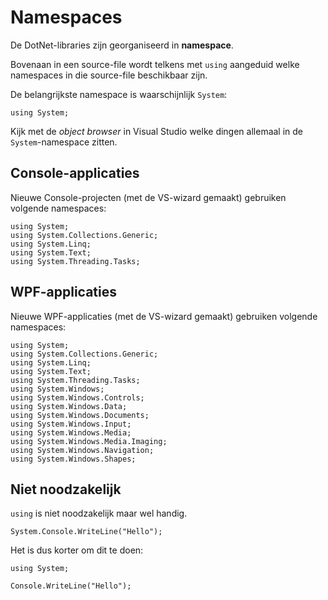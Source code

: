 # Namespaces

De DotNet-libraries zijn georganiseerd in **namespace**.

Bovenaan in een source-file wordt telkens met `using` aangeduid welke namespaces
in die source-file beschikbaar zijn.

De belangrijkste namespace is waarschijnlijk `System`:

```
using System;
```

Kijk met de *object browser* in Visual Studio welke dingen allemaal in de
`System`-namespace zitten.

## Console-applicaties

Nieuwe Console-projecten (met de VS-wizard gemaakt) gebruiken volgende namespaces:

```
using System;
using System.Collections.Generic;
using System.Linq;
using System.Text;
using System.Threading.Tasks;
```

## WPF-applicaties

Nieuwe WPF-applicaties (met de VS-wizard gemaakt) gebruiken volgende namespaces:

```
using System;
using System.Collections.Generic;
using System.Linq;
using System.Text;
using System.Threading.Tasks;
using System.Windows;
using System.Windows.Controls;
using System.Windows.Data;
using System.Windows.Documents;
using System.Windows.Input;
using System.Windows.Media;
using System.Windows.Media.Imaging;
using System.Windows.Navigation;
using System.Windows.Shapes;
```

## Niet noodzakelijk

`using` is niet noodzakelijk maar wel handig.

```
System.Console.WriteLine("Hello");
```

Het is dus korter om dit te doen:

```
using System;
```

```
Console.WriteLine("Hello");
```

